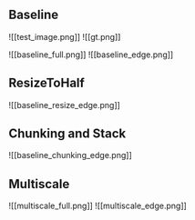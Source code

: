 ## Baseline
![[test_image.png]]
![[gt.png]]

![[baseline_full.png]]
![[baseline_edge.png]]



## ResizeToHalf
![[baseline_resize_edge.png]]
## Chunking and Stack
![[baseline_chunking_edge.png]]

## Multiscale
![[multiscale_full.png]]
![[multiscale_edge.png]]